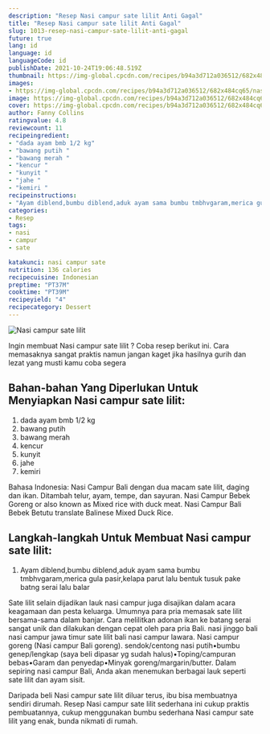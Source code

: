 ```yaml
---
description: "Resep Nasi campur sate lilit Anti Gagal"
title: "Resep Nasi campur sate lilit Anti Gagal"
slug: 1013-resep-nasi-campur-sate-lilit-anti-gagal
future: true
lang: id
language: id
languageCode: id
publishDate: 2021-10-24T19:06:48.519Z 
thumbnail: https://img-global.cpcdn.com/recipes/b94a3d712a036512/682x484cq65/nasi-campur-sate-lilit-foto-resep-utama.png
images:
- https://img-global.cpcdn.com/recipes/b94a3d712a036512/682x484cq65/nasi-campur-sate-lilit-foto-resep-utama.png
image: https://img-global.cpcdn.com/recipes/b94a3d712a036512/682x484cq65/nasi-campur-sate-lilit-foto-resep-utama.png
cover: https://img-global.cpcdn.com/recipes/b94a3d712a036512/682x484cq65/nasi-campur-sate-lilit-foto-resep-utama.png
author: Fanny Collins
ratingvalue: 4.8
reviewcount: 11
recipeingredient:
- "dada ayam bmb 1/2 kg"
- "bawang putih "
- "bawang merah "
- "kencur "
- "kunyit "
- "jahe "
- "kemiri "
recipeinstructions:
- "Ayam diblend,bumbu diblend,aduk ayam sama bumbu tmbhvgaram,merica gula pasir,kelapa parut lalu bentuk tusuk pake batng serai lalu balar"
categories:
- Resep
tags:
- nasi
- campur
- sate

katakunci: nasi campur sate 
nutrition: 136 calories
recipecuisine: Indonesian
preptime: "PT37M"
cooktime: "PT39M"
recipeyield: "4"
recipecategory: Dessert
---
```



![Nasi campur sate lilit](https://img-global.cpcdn.com/recipes/b94a3d712a036512/682x484cq65/nasi-campur-sate-lilit-foto-resep-utama.png)

Ingin membuat Nasi campur sate lilit ? Coba resep berikut ini. Cara memasaknya sangat praktis namun jangan kaget jika hasilnya gurih dan lezat yang musti kamu coba segera

<!--inarticleads1-->

## Bahan-bahan Yang Diperlukan Untuk Menyiapkan Nasi campur sate lilit:

1. dada ayam bmb 1/2 kg
1. bawang putih 
1. bawang merah 
1. kencur 
1. kunyit 
1. jahe 
1. kemiri 

Bahasa Indonesia: Nasi Campur Bali dengan dua macam sate lilit, daging dan ikan. Ditambah telur, ayam, tempe, dan sayuran. Nasi Campur Bebek Goreng or also known as Mixed rice with duck meat. Nasi Campur Bali Bebek Betutu translate Balinese Mixed Duck Rice. 

<!--inarticleads2-->

## Langkah-langkah Untuk Membuat Nasi campur sate lilit:

1. Ayam diblend,bumbu diblend,aduk ayam sama bumbu tmbhvgaram,merica gula pasir,kelapa parut lalu bentuk tusuk pake batng serai lalu balar


Sate lilit selain dijadikan lauk nasi campur juga disajikan dalam acara keagamaan dan pesta keluarga. Umumnya para pria memasak sate lilit bersama-sama dalam banjar. Cara melilitkan adonan ikan ke batang serai sangat unik dan dilakukan dengan cepat oleh para pria Bali. nasi jinggo bali nasi campur jawa timur sate lilit bali nasi campur lawara. Nasi campur goreng (Nasi campur Bali goreng). sendok/centong nasi putih•bumbu genep/lengkap (saya beli dipasar yg sudah halus)•Toping/campuran bebas•Garam dan penyedap•Minyak goreng/margarin/butter. Dalam sepiring nasi campur Bali, Anda akan menemukan berbagai lauk seperti sate lilit dan ayam sisit. 

Daripada   beli  Nasi campur sate lilit  diluar terus, ibu  bisa membuatnya sendiri dirumah. Resep  Nasi campur sate lilit  sederhana ini cukup praktis pembuatannya, cukup menggunakan bumbu sederhana  Nasi campur sate lilit  yang enak, bunda nikmati di rumah.
